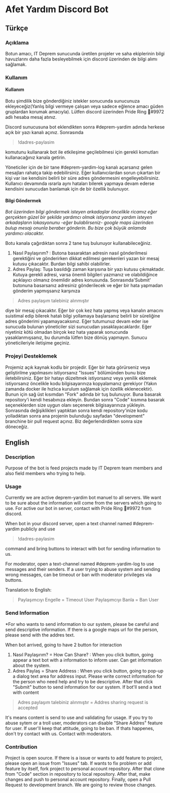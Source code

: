 # Afet Yardım Discord Bot

## Türkçe

### Açıklama

Botun amacı, IT Deprem sunucunda üretilen projeler ve saha ekiplerinin bilgi havuzlarını daha fazla besleyebilmek için discord üzerinden de bilgi alımı sağlamak.

### Kullanım

#### Kullanım
Botu şimdilik bize gönderdiğiniz istekler sonucunda sunucunuza ekleyeceğiz(Yanlış bilgi vermeye çalışan veya sadece eğlence amacı güden gruplardan korumak amacıyla). Lütfen discord üzerinden Pride Ring 🌈#9972 adlı hesaba mesaj atınız. 

Discord sunucusuna bot eklendikten sonra #deprem-yardim adında herkese açık bir yazı kanalı açınız. Sonrasında
>!dadres-paylasim 

komutunu kullanarak bot ile etkileşime geçilebilmesi için gerekli komutları kullanacağınız kanala getirin. 

Yöneticiler için de bir tane #deprem-yardim-log kanalı açarsanız gelen mesajları rahatça takip edebilirsiniz. Eğer kullanıcılardan sorun çıkartan bir kişi var ise kendisini belirli bir süre adres göndermesini engelleyebilirsiniz. Kullanıcı devamında ısrarla aynı hataları bilerek yapmaya devam ederse kendisini sunucudan banlamak için de bir özellik bulunuyor.

#### Bilgi Göndermek
*Bot üzerinden bilgi göndermek isteyen arkadaşlar öncelikle ricamız eğer gerçekten güzel bir şekilde yardımcı olmak istiyorsanız yardım isteyen arkadaşların lokasyonunu -eğer bulablirseniz- google maps üzerinden bulup mesajı onunla beraber gönderin. Bu bize çok büyük anlamda yardımcı olacaktır.*

Botu kanala çağırdıktan sonra 2 tane tuş bulunuyor kullanabileceğiniz. 

1. Nasıl Paylaşırım? : Butona basaraktan adresin nasıl gönderilmesi gerektiğini ve gönderirken dikkat edilmesi gerekenleri yazan bir mesaj kutusu çıkacaktır. Burdan bilgi sahibi olabilirler.
2. Adres Paylaş: Tuşa basıldığı zaman karşısına bir yazı kutusu çıkmaktadır. Kutuya gerekli adresi, varsa önemli bilgileri yazmanız ve olabildiğince açıklayıcı olmanız önemlidir adres konusunda. Sonrasında'Submit' butonuna basarsanız adresiniz gönderilecek ve eğer bir hata yapmadan gönderim yapmışsanız karşınıza 

> Adres paylaşım talebiniz alınmıştır

diye bir mesaj çıkacaktır. Eğer bir çok kez hata yapmış veya kanalın amacını suistimal edip bilerek hatalı bilgi yollamaya başlarsanız belirli bir süreliğine adres gönderimi yapamayacaksınız. Eğer tutumunuz devam eder ise sunucuda bulunan yöneticiler sizi sunucudan yasaklayacaklardır. Eğer niyetiniz kötü olmadan birçok kez hata yaparak sonucunda yasaklanmışsanız, bu durumda lütfen bize dönüş yapmayın. Sunucu yöneticileriyle iletişime geçiniz.


### Projeyi Desteklemek
Projemiz açık kaynak kodlu bir projedir. Eğer bir hata görürseniz veya geliştirilme yapılmasını istiyorsanız "Issues" bölümünden bunu bize iletebilirsiniz. Eğer bir hatayı düzeltmek istiyorsanız veya yenilik eklemek istiyorsanız öncelikle kodu bilgisayarınıza kopyalamanız gerekiyor (Yakın zamanda docker ile hızlıca kurulum sağlamak için özellik eklenecektir). Bunun için sağ üst kısımdan "Fork" adında bir tuş bulunuyor. Buna basarak repository'i kendi hesabınıza ekleyin. Bundan sonra "Code" kısmına basarak seçeneklerden size uygun olanı seçenerek bilgisayarınıza yükleyin. Sonrasında değişiklikleri yaptıktan sonra kendi repository'inize kodu yolladıktan sonra ana projenin bulunduğu sayfadan "development" branchine bir pull request açınız. Biz değerlendirdikten sonra size döneceğiz.

## English

### Description
Purpose of the bot is feed projects made by IT Deprem team members and also field members who trying to help.

### Usage
Currently we are active deprem-yardim bot manuel to all servers. We want to be sure about the information will come from the servers which going to use. For active our bot in server, contact with Pride Ring 🌈#9972 from discord.

When bot in your discord server, open a text channel named #deprem-yardim publicly and use

> !dadres-paylasim

command and bring buttons to interact with bot for sending information to us.

For moderator, open a text-channel named #deprem-yardim-log to use messages and their senders. If a user trying to abuse system and sending wrong messages, can be timeout or ban with moderator privileges via buttons. 

Translation to English:
> Paylaşımcıyı Engelle = Timeout User
> Paylaşımcıyı Banla = Ban User

### Send Information
*For who wants to send information to our system, please be careful and send descriptive information. If there is a google maps url for the person, please send with the addres text.

When bot arrived, going to have 2 button for interaction

1. Nasıl Paylaşırım? = How Can Share? : When you click button, going appear a text bot with a information to inform user. Can get information about the system.
2. Adres Paylaş = Share Address : When you click button, going to pop-up a dialog text area for address input. Please write correct information for the person who need help and try to be descriptive. After that click "Submit" button to send information for our system. If bot'll send a text with content

> Adres paylaşım talebiniz alınmıştır = Addres sharing request is accepted

It's means content is send to use and validating for usage. If you try to abuse sytem or a troll user, moderators can disable "Share Addres" feature for user. If user'll keep that attitude, going to be ban. If thats happenes, don't try contact with us. Contact with moderators.

### Contribution

Project is open source. If there is a issue or wants to add feature to project, please open an issue from "Issues" tab. If wants to fix problem or add feature by itself, fork project to personal account repository. After that clone from "Code" section in repository to local repository. After that, make changes and push to personal account repository. Finally, open a Pull Request to development branch. We are going to review those changes. 

